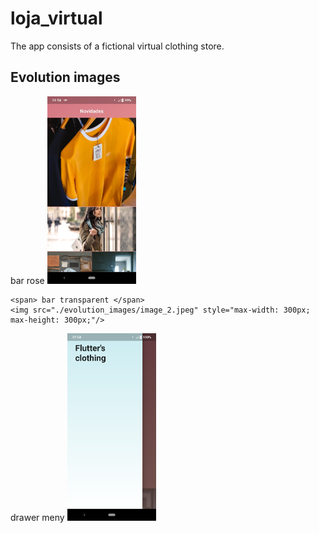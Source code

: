 # loja_virtual

The app consists of a fictional virtual clothing store.

## Evolution images


<div>
    <span> bar rose </span>
    <img src="./evolution_images/image_1.jpeg" style="max-width: 300px; max-height: 300px;"/>

    <span> bar transparent </span>
    <img src="./evolution_images/image_2.jpeg" style="max-width: 300px; max-height: 300px;"/>
</div>

<span> drawer meny </span>
<img src="./evolution_images/menu_drawer.png" style="max-width: 300px; max-height: 300px;">
